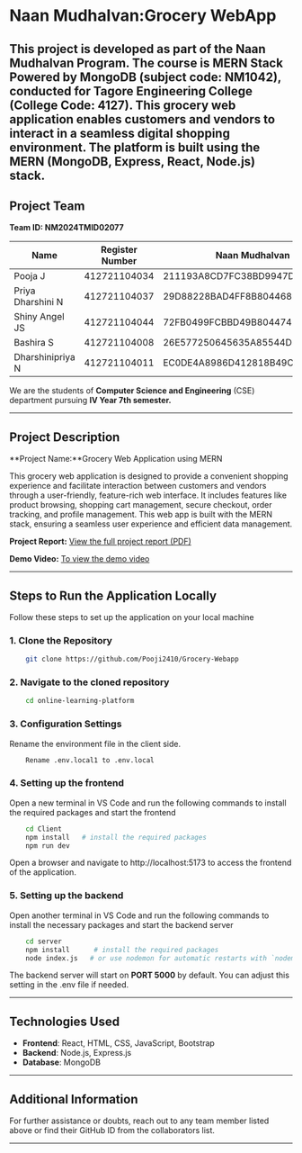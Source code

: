 # Naan Mudhalvan:Grocery WebApp

This project is developed as part of the **Naan Mudhalvan Program**. The course is **MERN Stack Powered by MongoDB** **(subject code: NM1042)**, conducted for **Tagore Engineering College** **(College Code: 4127)**. This grocery web application enables customers and vendors to interact in a seamless digital shopping environment. The platform is built using the MERN (MongoDB, Express, React, Node.js) stack.
---

## Project Team

<!-- | Name             | Register Number | Departemnt and Class    |Naan Mudhalvan ID                          |
|------------------|-----------------|-------------------------|-------------------------------------------|
| Pooja.J          | 412721104034    | B.E CSE IV Year 7th Sem | 211193A8CD7FC38BD9947D5F4AA5519D          |
| PriyaDharshini N | 412721104037    | B.E CSE IV Year 7th Sem | 29D88228BAD4FF8B804468F156BFC660          | 
| Shiny Angel JS   | 412721104044    | B.E CSE IV Year 7th Sem | 72FB0499FCBBD49B804474DF5F6DD521          |
| Bashira S        | 412721104008    | B.E CSE IV Year 7th Sem | 26E577250645635A85544D0E225860C0          |
| DharshiniPriya N | 412721104011    | B.E CSE IV Year 7th Sem | EC0DE4A8986D412818B49C6E7FE4947E          | --->

****Team ID:  NM2024TMID02077****

| Name             | Register Number | Naan Mudhalvan ID                         |
|------------------|-----------------|-------------------------------------------|
| Pooja J          | 412721104034    |     211193A8CD7FC38BD9947D5F4AA5519D      |
| Priya Dharshini N| 412721104037    |     29D88228BAD4FF8B804468F156BFC660      |
| Shiny Angel JS   | 412721104044    |     72FB0499FCBBD49B804474DF5F6DD521      |
| Bashira S        | 412721104008    |     26E577250645635A85544D0E225860C0      |
| Dharshinipriya N | 412721104011    |     EC0DE4A8986D412818B49C6E7FE4947E      |


We are the students of **Computer Science and Engineering** (CSE) department pursuing **IV Year 7th semester.**

---


## Project Description

**Project Name:**Grocery Web Application using MERN

This grocery web application is designed to provide a convenient shopping experience and facilitate interaction between customers and vendors through a user-friendly, feature-rich web interface. It includes features like product browsing, shopping cart management, secure checkout, order tracking, and profile management. This web app is built with the MERN stack, ensuring a seamless user experience and efficient data management.

**Project Report:** [View the full project report (PDF)](https://drive.google.com/file/d/1R8IOv4PzRfpkKyYWqJhbWdX9c9JcbYDs/view?usp=sharing)

**Demo Video:** [To view the demo video](https://drive.google.com/file/d/1WlL_IPcruAdezENqhW-MiZBTZ4hluu4A/view?usp=sharing)

---

## Steps to Run the Application Locally

Follow these steps to set up the application on your local machine

### 1. Clone the Repository

```bash
    git clone https://github.com/Pooji2410/Grocery-Webapp 
```

### 2. Navigate to the cloned repository

```bash 
    cd online-learning-platform
```

### 3. Configuration Settings
Rename the environment file in the client side.
```bash
    Rename .env.local1 to .env.local
```

### 4. Setting up the frontend
Open a new terminal in VS Code and run the following commands to install the required packages and start the frontend

```bash
    cd Client
    npm install   # install the required packages
    npm run dev
```
Open a browser and navigate to http://localhost:5173 to access the frontend of the application.

### 5. Setting up the backend
Open another terminal in VS Code and run the following commands to install the necessary packages and start the backend server

```bash 
    cd server
    npm install      # install the required packages
    node index.js   # or use nodemon for automatic restarts with `nodemon server.js`
```
The backend server will start on **PORT 5000** by default. You can adjust this setting in the .env file if needed.

---

## Technologies Used

- **Frontend**: React, HTML, CSS, JavaScript, Bootstrap
- **Backend**: Node.js, Express.js
- **Database**: MongoDB
---

## Additional Information

For further assistance or doubts, reach out to any team member listed above or find their GitHub ID from the collaborators list.

---
